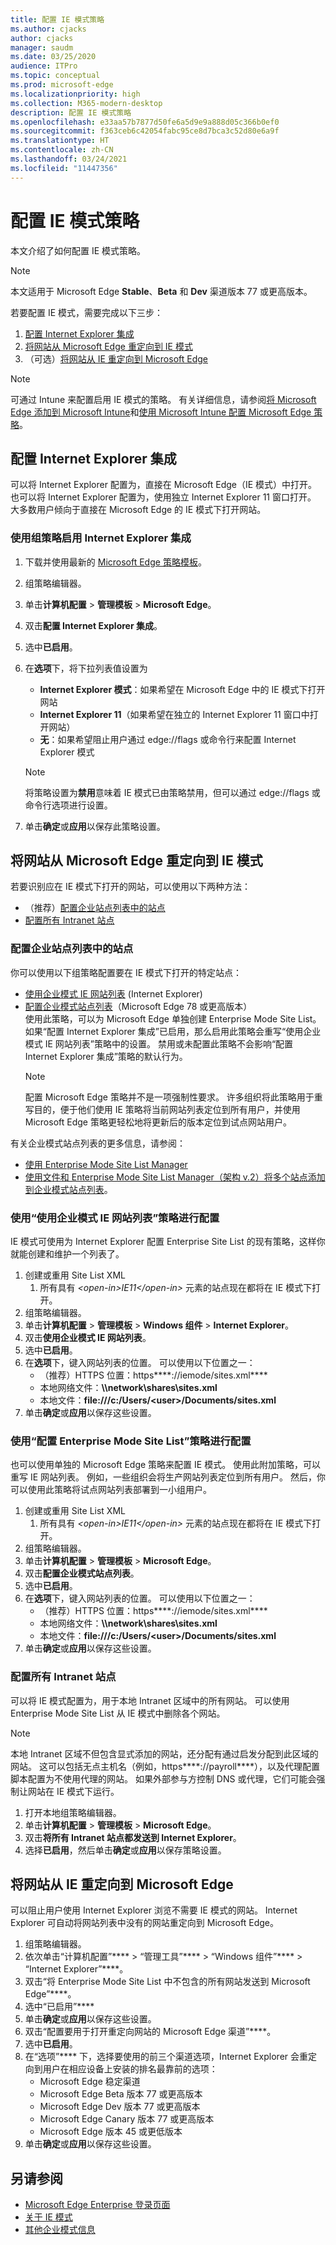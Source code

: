 ```yaml
---
title: 配置 IE 模式策略
ms.author: cjacks
author: cjacks
manager: saudm
ms.date: 03/25/2020
audience: ITPro
ms.topic: conceptual
ms.prod: microsoft-edge
ms.localizationpriority: high
ms.collection: M365-modern-desktop
description: 配置 IE 模式策略
ms.openlocfilehash: e33aa57b7877d50fe6a5d9e9a888d05c366b0ef0
ms.sourcegitcommit: f363ceb6c42054fabc95ce8d7bca3c52d80e6a9f
ms.translationtype: HT
ms.contentlocale: zh-CN
ms.lasthandoff: 03/24/2021
ms.locfileid: "11447356"
---
```

# <a name="configure-ie-mode-policies"></a>配置 IE 模式策略

本文介绍了如何配置 IE 模式策略。

> [!NOTE]
> 本文适用于 Microsoft Edge **Stable**、**Beta** 和 **Dev** 渠道版本 77 或更高版本。

若要配置 IE 模式，需要完成以下三步：

1. [配置 Internet Explorer 集成](#configure-internet-explorer-integration)
2. [将网站从 Microsoft Edge 重定向到 IE 模式](#redirect-sites-from-microsoft-edge-to-ie-mode)
3. （可选）[将网站从 IE 重定向到 Microsoft Edge](#redirect-sites-from-ie-to-microsoft-edge)

> [!NOTE]
> 可通过 Intune 来配置启用 IE 模式的策略。 有关详细信息，请参阅[将 Microsoft Edge 添加到 Microsoft Intune](/intune/apps/apps-windows-edge?bc=https%3a%2f%2fdocs.microsoft.com%2fDeployEdge%2fbreadcrumb%2ftoc.json&toc=https%3a%2f%2fdocs.microsoft.com%2fDeployEdge%2ftoc.json)和[使用 Microsoft Intune 配置 Microsoft Edge 策略](./configure-edge-with-intune.md)。

## <a name="configure-internet-explorer-integration"></a>配置 Internet Explorer 集成

可以将 Internet Explorer 配置为，直接在 Microsoft Edge（IE 模式）中打开。 也可以将 Internet Explorer 配置为，使用独立 Internet Explorer 11 窗口打开。 大多数用户倾向于直接在 Microsoft Edge 的 IE 模式下打开网站。

### <a name="enable-internet-explorer-integration-using-group-policy"></a>使用组策略启用 Internet Explorer 集成

1. 下载并使用最新的 [Microsoft Edge 策略模板](https://www.microsoft.com/en-us/edge/business/download)。
2. 组策略编辑器。
3. 单击**计算机配置** > **管理模板** > **Microsoft Edge**。
4. 双击**配置 Internet Explorer 集成**。
5. 选中**已启用**。
6. 在**选项**下，将下拉列表值设置为 
   -  **Internet Explorer 模式**：如果希望在 Microsoft Edge 中的 IE 模式下打开网站
   -  **Internet Explorer 11**（如果希望在独立的 Internet Explorer 11 窗口中打开网站）
   -  **无**：如果希望阻止用户通过 edge://flags 或命令行来配置 Internet Explorer 模式

   > [!NOTE]
   > 将策略设置为**禁用**意味着 IE 模式已由策略禁用，但可以通过 edge://flags 或命令行选项进行设置。
7. 单击**确定**或**应用**以保存此策略设置。

## <a name="redirect-sites-from-microsoft-edge-to-ie-mode"></a>将网站从 Microsoft Edge 重定向到 IE 模式

若要识别应在 IE 模式下打开的网站，可以使用以下两种方法：

- （推荐）[配置企业站点列表中的站点](#configure-sites-on-the-enterprise-site-list)
- [配置所有 Intranet 站点](#configure-all-intranet-sites)

### <a name="configure-sites-on-the-enterprise-site-list"></a>配置企业站点列表中的站点

你可以使用以下组策略配置要在 IE 模式下打开的特定站点：

- [使用企业模式 IE 网站列表](#configure-using-the-use-the-enterprise-mode-ie-website-list-policy) (Internet Explorer)
- [配置企业模式站点列表](#configure-using-the-configure-the-enterprise-mode-site-list-policy)（Microsoft Edge 78 或更高版本）<br/>使用此策略，可以为 Microsoft Edge 单独创建 Enterprise Mode Site List。 如果“配置 Internet Explorer 集成”已启用，那么启用此策略会重写“使用企业模式 IE 网站列表”策略中的设置。 禁用或未配置此策略不会影响“配置 Internet Explorer 集成”策略的默认行为。
    > [!NOTE]
    > 配置 Microsoft Edge 策略并不是一项强制性要求。 许多组织将此策略用于重写目的，便于他们使用 IE 策略将当前网站列表定位到所有用户，并使用 Microsoft Edge 策略更轻松地将更新后的版本定位到试点网站用户。

有关企业模式站点列表的更多信息，请参阅：

- [使用 Enterprise Mode Site List Manager](/internet-explorer/ie11-deploy-guide/use-the-enterprise-mode-site-list-manager)
- [使用文件和 Enterprise Mode Site List Manager（架构 v.2）将多个站点添加到企业模式站点列表](/internet-explorer/ie11-deploy-guide/add-multiple-sites-to-enterprise-mode-site-list-using-the-version-2-schema-and-enterprise-mode-tool)。

### <a name="configure-using-the-use-the-enterprise-mode-ie-website-list-policy"></a>使用“使用企业模式 IE 网站列表”策略进行配置

IE 模式可使用为 Internet Explorer 配置 Enterprise Site List 的现有策略，这样你就能创建和维护一个列表了。

1. 创建或重用 Site List XML
    1. 所有具有 _\<open-in\>IE11\</open-in\>_ 元素的站点现在都将在 IE 模式下打开。
2. 组策略编辑器。
3. 单击**计算机配置** > **管理模板** > **Windows 组件** > **Internet Explorer**。
4. 双击**使用企业模式 IE 网站列表**。
5. 选中**已启用**。
6. 在**选项**下，键入网站列表的位置。 可以使用以下位置之一：
    - （推荐）HTTPS 位置：https****://iemode/sites.xml****
    - 本地网络文件：**\\\network\shares\sites.xml**
    - 本地文件：**file:///c:/Users/\<user\>/Documents/sites.xml**
7. 单击**确定**或**应用**以保存这些设置。

### <a name="configure-using-the-configure-the-enterprise-mode-site-list-policy"></a>使用“配置 Enterprise Mode Site List”策略进行配置

也可以使用单独的 Microsoft Edge 策略来配置 IE 模式。 使用此附加策略，可以重写 IE 网站列表。 例如，一些组织会将生产网站列表定位到所有用户。 然后，你可以使用此策略将试点网站列表部署到一小组用户。

1. 创建或重用 Site List XML
    1. 所有具有 _\<open-in\>IE11\</open-in\>_ 元素的站点现在都将在 IE 模式下打开。
2. 组策略编辑器。
3. 单击**计算机配置** > **管理模板** > **Microsoft Edge**。
4. 双击**配置企业模式站点列表**。
5. 选中**已启用**。
6. 在**选项**下，键入网站列表的位置。 可以使用以下位置之一：
    - （推荐）HTTPS 位置：https****://iemode/sites.xml**** <!--Trying to keep this from being an active link in MD -->
    - 本地网络文件：**\\\network\shares\sites.xml**
    - 本地文件：**file:///c:/Users/\<user\>/Documents/sites.xml**
7. 单击**确定**或**应用**以保存这些设置。

### <a name="configure-all-intranet-sites"></a>配置所有 Intranet 站点

可以将 IE 模式配置为，用于本地 Intranet 区域中的所有网站。 可以使用 Enterprise Mode Site List 从 IE 模式中删除各个网站。

>[!NOTE]
>
> 本地 Intranet 区域不但包含显式添加的网站，还分配有通过启发分配到此区域的网站。 这可以包括无点主机名（例如，https****://payroll****），以及代理配置脚本配置为不使用代理的网站。 如果外部参与方控制 DNS 或代理，它们可能会强制让网站在 IE 模式下运行。

1. 打开本地组策略编辑器。
2. 单击**计算机配置** > **管理模板** > **Microsoft Edge**。
3. 双击**将所有 Intranet 站点都发送到 Internet Explorer**。
4. 选择**已启用**，然后单击**确定**或**应用**以保存策略设置。

## <a name="redirect-sites-from-ie-to-microsoft-edge"></a>将网站从 IE 重定向到 Microsoft Edge

可以阻止用户使用 Internet Explorer 浏览不需要 IE 模式的网站。 Internet Explorer 可自动将网站列表中没有的网站重定向到 Microsoft Edge。

1. 组策略编辑器。
2. 依次单击“计算机配置”**** > “管理工具”**** > “Windows 组件”**** > “Internet Explorer”****。
3. 双击“将 Enterprise Mode Site List 中不包含的所有网站发送到 Microsoft Edge”****。
4. 选中“已启用”****
5. 单击**确定**或**应用**以保存这些设置。
6. 双击“配置要用于打开重定向网站的 Microsoft Edge 渠道”****。
7. 选中**已启用**。
8. 在“选项”**** 下，选择要使用的前三个渠道选项，Internet Explorer 会重定向到用户在相应设备上安装的排名最靠前的选项：
   - Microsoft Edge 稳定渠道
   - Microsoft Edge Beta 版本 77 或更高版本
   - Microsoft Edge Dev 版本 77 或更高版本
   - Microsoft Edge Canary 版本 77 或更高版本
   - Microsoft Edge 版本 45 或更低版本
9. 单击**确定**或**应用**以保存这些设置。

## <a name="see-also"></a>另请参阅

- [Microsoft Edge Enterprise 登录页面](https://aka.ms/EdgeEnterprise)
- [关于 IE 模式](./edge-ie-mode.md)
- [其他企业模式信息](/internet-explorer/ie11-deploy-guide/enterprise-mode-overview-for-ie11)